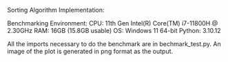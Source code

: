 Sorting Algorithm Implementation:

Benchmarking Environment:
CPU: 11th Gen Intel(R) Core(TM) i7-11800H @ 2.30GHz 
RAM: 16GB (15.8GB usable)
OS: Windows 11 64-bit
Python: 3.10.12

All the imports necessary to do the benchmark are in bechmark_test.py. An image of the plot is generated in png format as the output.

